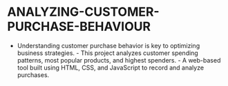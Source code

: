 # ANALYZING-CUSTOMER-PURCHASE-BEHAVIOUR
- Understanding customer purchase behavior is key to optimizing business strategies. - This project analyzes customer spending patterns, most popular products, and highest spenders. - A web-based tool built using HTML, CSS, and JavaScript to record and analyze purchases.
